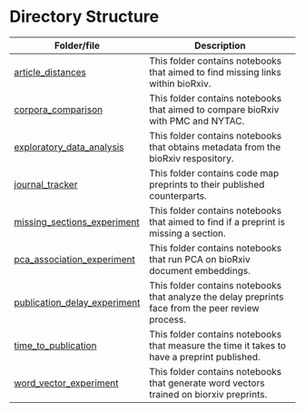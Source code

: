 # Directory Structure

| Folder/file | Description |
| --- | --- | 
| [article_distances](article_distances) | This folder contains notebooks that aimed to find missing links within bioRxiv. |
| [corpora_comparison ](corpora_comparison ) | This folder contains notebooks that aimed to compare bioRxiv with PMC and NYTAC. | 
| [exploratory_data_analysis](exploratory_data_analysis) | This folder contains notebooks that obtains metadata from the bioRxiv respository. |
| [journal_tracker](journal_tracker) | This folder contains code map preprints to their published counterparts. |
| [missing_sections_experiment](missing_sections_experiment) | This folder contains notebooks that aimed to find if a preprint is missing a section. |
| [pca_association_experiment](pca_association_experiment) |  This folder contains notebooks that run PCA on bioRxiv document embeddings. | 
| [publication_delay_experiment](publication_delay_experiment) | This folder contains notebooks that analyze the delay preprints face from the peer review process.  |
| [time_to_publication](time_to_publication) | This folder contains notebooks that measure the time it takes to have a preprint published.  |
| [word_vector_experiment](word_vector_experiment) | This folder contains notebooks that generate word vectors trained on biorxiv preprints. |